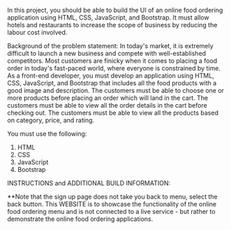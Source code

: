 In this project, you should be able to build the UI of an online food ordering application using HTML, CSS, JavaScript, and Bootstrap. It must allow hotels and restaurants to increase the scope of business by reducing the labour cost involved.
 
Background of the problem statement:
In today's market, it is extremely difficult to launch a new business and compete with well-established competitors. Most customers are finicky when it comes to placing a food order in today's fast-paced world, where everyone is constrained by time.
As a front-end developer, you must develop an application using HTML, CSS, JavaScript, and Bootstrap that includes all the food products with a good image and description. The customers must be able to choose one or more products before placing an order which will land in the cart. The customers must be able to view all the order details in the cart before checking out. The customers must be able to view all the products based on category, price, and rating. 
 
You must use the following:
1.    HTML
2.    CSS
3.    JavaScript
4.    Bootstrap

INSTRUCTIONS and ADDITIONAL BUILD INFORMATION:

**Note that the sign up page does not take you back to menu, select the back button. 
This WEBSITE is to showcase the functionality of the online food ordering menu and is not connected to a live service - but rather to demonstrate the online food ordering applications. 

